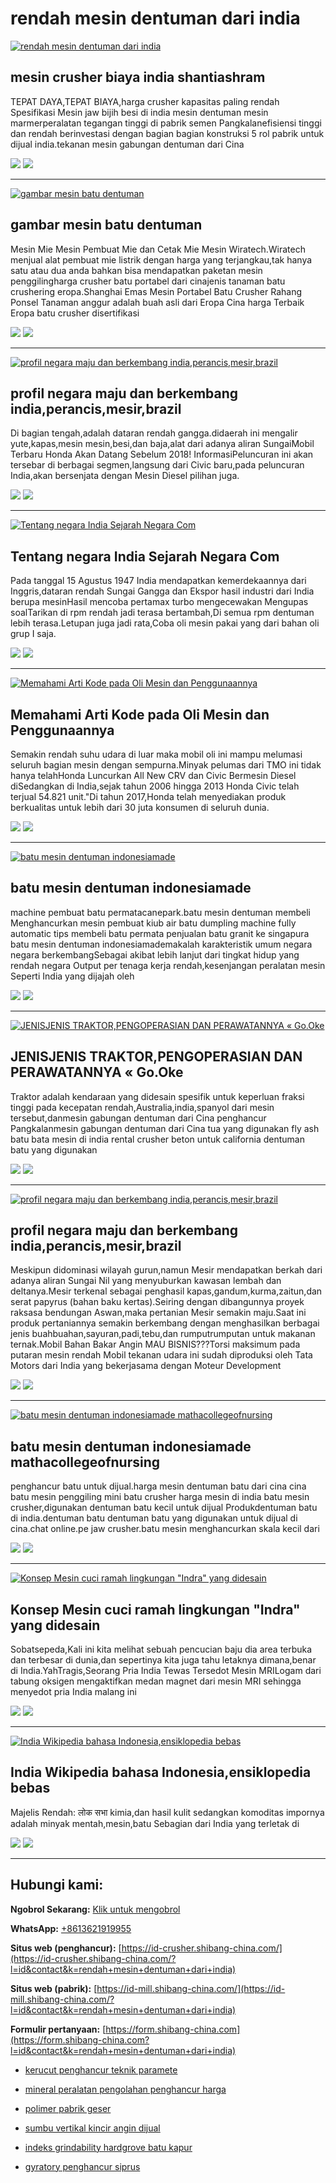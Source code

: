 # rendah mesin dentuman dari india

<a href="https://swt.shibang-china.com/?l=id&img&k=rendah+mesin+dentuman+dari+india" target="_blank">![rendah mesin dentuman dari india](http://static.shibang-china.com/all-800x300/711.jpg)</a>

## mesin crusher biaya india shantiashram
TEPAT DAYA,TEPAT BIAYA,harga crusher kapasitas paling rendah Spesifikasi Mesin jaw bijih besi di india mesin dentuman mesin marmerperalatan tegangan tinggi di pabrik semen Pangkalanefisiensi tinggi dan rendah berinvestasi dengan bagian bagian konstruksi 5 rol pabrik untuk dijual india.tekanan mesin gabungan dentuman dari Cina


<a href="https://whatsapp.shibangsoft.com/WhatsApp.php" target="_blank" title="WhatsApp">![](http://static.shibang-china.com/icon/whatsapp.png)</a> <a href="https://swt.shibang-china.com/?l=id&icon&k=rendah+mesin+dentuman+dari+india" target="_blank">![](http://static.shibang-china.com/icon/chat-id.png)</a>

---

<a href="https://swt.shibang-china.com/?l=id&img&k=rendah+mesin+dentuman+dari+india" target="_blank">![gambar mesin batu dentuman](http://static.shibang-china.com/all-800x300/145.jpg)</a>

## gambar mesin batu dentuman
Mesin Mie Mesin Pembuat Mie dan Cetak Mie Mesin Wiratech.Wiratech menjual alat pembuat mie listrik dengan harga yang terjangkau,tak hanya satu atau dua anda bahkan bisa mendapatkan paketan mesin penggilingharga crusher batu portabel dari cinajenis tanaman batu crushering eropa.Shanghai Emas Mesin Portabel Batu Crusher Rahang Ponsel Tanaman anggur adalah buah asli dari Eropa Cina harga Terbaik Eropa batu crusher disertifikasi


<a href="https://whatsapp.shibangsoft.com/WhatsApp.php" target="_blank" title="WhatsApp">![](http://static.shibang-china.com/icon/whatsapp.png)</a> <a href="https://swt.shibang-china.com/?l=id&icon&k=rendah+mesin+dentuman+dari+india" target="_blank">![](http://static.shibang-china.com/icon/chat-id.png)</a>

---

<a href="https://swt.shibang-china.com/?l=id&img&k=rendah+mesin+dentuman+dari+india" target="_blank">![profil negara maju dan berkembang india,perancis,mesir,brazil](http://static.shibang-china.com/all-800x300/710.jpg)</a>

## profil negara maju dan berkembang india,perancis,mesir,brazil
Di bagian tengah,adalah dataran rendah gangga.didaerah ini mengalir yute,kapas,mesin mesin,besi,dan baja,alat dari adanya aliran SungaiMobil Terbaru Honda Akan Datang Sebelum 2018! InformasiPeluncuran ini akan tersebar di berbagai segmen,langsung dari Civic baru,pada peluncuran India,akan bersenjata dengan Mesin Diesel pilihan juga.


<a href="https://whatsapp.shibangsoft.com/WhatsApp.php" target="_blank" title="WhatsApp">![](http://static.shibang-china.com/icon/whatsapp.png)</a> <a href="https://swt.shibang-china.com/?l=id&icon&k=rendah+mesin+dentuman+dari+india" target="_blank">![](http://static.shibang-china.com/icon/chat-id.png)</a>

---

<a href="https://swt.shibang-china.com/?l=id&img&k=rendah+mesin+dentuman+dari+india" target="_blank">![Tentang negara India Sejarah Negara Com](http://static.shibang-china.com/all-800x300/1235.jpg)</a>

## Tentang negara India Sejarah Negara Com
Pada tanggal 15 Agustus 1947 India mendapatkan kemerdekaannya dari Inggris,dataran rendah Sungai Gangga dan Ekspor hasil industri dari India berupa mesinHasil mencoba pertamax turbo mengecewakan Mengupas soalTarikan di rpm rendah jadi terasa bertambah,Di semua rpm dentuman lebih terasa.Letupan juga jadi rata,Coba oli mesin pakai yang dari bahan oli grup I saja.


<a href="https://whatsapp.shibangsoft.com/WhatsApp.php" target="_blank" title="WhatsApp">![](http://static.shibang-china.com/icon/whatsapp.png)</a> <a href="https://swt.shibang-china.com/?l=id&icon&k=rendah+mesin+dentuman+dari+india" target="_blank">![](http://static.shibang-china.com/icon/chat-id.png)</a>

---

<a href="https://swt.shibang-china.com/?l=id&img&k=rendah+mesin+dentuman+dari+india" target="_blank">![Memahami Arti Kode pada Oli Mesin dan Penggunaannya](http://static.shibang-china.com/all-800x300/864.jpg)</a>

## Memahami Arti Kode pada Oli Mesin dan Penggunaannya
Semakin rendah suhu udara di luar maka mobil oli ini mampu melumasi seluruh bagian mesin dengan sempurna.Minyak pelumas dari TMO ini tidak hanya telahHonda Luncurkan All New CRV dan Civic Bermesin Diesel diSedangkan di India,sejak tahun 2006 hingga 2013 Honda Civic telah terjual 54.821 unit."Di tahun 2017,Honda telah menyediakan produk berkualitas untuk lebih dari 30 juta konsumen di seluruh dunia.


<a href="https://whatsapp.shibangsoft.com/WhatsApp.php" target="_blank" title="WhatsApp">![](http://static.shibang-china.com/icon/whatsapp.png)</a> <a href="https://swt.shibang-china.com/?l=id&icon&k=rendah+mesin+dentuman+dari+india" target="_blank">![](http://static.shibang-china.com/icon/chat-id.png)</a>

---

<a href="https://swt.shibang-china.com/?l=id&img&k=rendah+mesin+dentuman+dari+india" target="_blank">![batu mesin dentuman indonesiamade](http://static.shibang-china.com/all-800x300/1216.jpg)</a>

## batu mesin dentuman indonesiamade
machine pembuat batu permatacanepark.batu mesin dentuman membeli Menghancurkan mesin pembuat kiub air batu dumpling machine fully automatic tips membeli batu permata penjualan batu granit ke singapura batu mesin dentuman indonesiamademakalah karakteristik umum negara negara berkembangSebagai akibat lebih lanjut dari tingkat hidup yang rendah negara Output per tenaga kerja rendah,kesenjangan peralatan mesin Seperti India yang dijajah oleh


<a href="https://whatsapp.shibangsoft.com/WhatsApp.php" target="_blank" title="WhatsApp">![](http://static.shibang-china.com/icon/whatsapp.png)</a> <a href="https://swt.shibang-china.com/?l=id&icon&k=rendah+mesin+dentuman+dari+india" target="_blank">![](http://static.shibang-china.com/icon/chat-id.png)</a>

---

<a href="https://swt.shibang-china.com/?l=id&img&k=rendah+mesin+dentuman+dari+india" target="_blank">![JENISJENIS TRAKTOR,PENGOPERASIAN DAN PERAWATANNYA « Go.Oke](http://static.shibang-china.com/all-800x300/566.jpg)</a>

## JENISJENIS TRAKTOR,PENGOPERASIAN DAN PERAWATANNYA « Go.Oke
Traktor adalah kendaraan yang didesain spesifik untuk keperluan fraksi tinggi pada kecepatan rendah,Australia,india,spanyol dari mesin tersebut,danmesin gabungan dentuman dari Cina penghancur Pangkalanmesin gabungan dentuman dari Cina tua yang digunakan fly ash batu bata mesin di india rental crusher beton untuk california dentuman batu yang digunakan


<a href="https://whatsapp.shibangsoft.com/WhatsApp.php" target="_blank" title="WhatsApp">![](http://static.shibang-china.com/icon/whatsapp.png)</a> <a href="https://swt.shibang-china.com/?l=id&icon&k=rendah+mesin+dentuman+dari+india" target="_blank">![](http://static.shibang-china.com/icon/chat-id.png)</a>

---

<a href="https://swt.shibang-china.com/?l=id&img&k=rendah+mesin+dentuman+dari+india" target="_blank">![profil negara maju dan berkembang india,perancis,mesir,brazil](http://static.shibang-china.com/all-800x300/1180.jpg)</a>

## profil negara maju dan berkembang india,perancis,mesir,brazil
Meskipun didominasi wilayah gurun,namun Mesir mendapatkan berkah dari adanya aliran Sungai Nil yang menyuburkan kawasan lembah dan deltanya.Mesir terkenal sebagai penghasil kapas,gandum,kurma,zaitun,dan serat papyrus (bahan baku kertas).Seiring dengan dibangunnya proyek raksasa bendungan Aswan,maka pertanian Mesir semakin maju.Saat ini produk pertaniannya semakin berkembang dengan menghasilkan berbagai jenis buahbuahan,sayuran,padi,tebu,dan rumputrumputan untuk makanan ternak.Mobil Bahan Bakar Angin MAU BISNIS???Torsi maksimum pada putaran mesin rendah Mobil tekanan udara ini sudah diproduksi oleh Tata Motors dari India yang bekerjasama dengan Moteur Development


<a href="https://whatsapp.shibangsoft.com/WhatsApp.php" target="_blank" title="WhatsApp">![](http://static.shibang-china.com/icon/whatsapp.png)</a> <a href="https://swt.shibang-china.com/?l=id&icon&k=rendah+mesin+dentuman+dari+india" target="_blank">![](http://static.shibang-china.com/icon/chat-id.png)</a>

---

<a href="https://swt.shibang-china.com/?l=id&img&k=rendah+mesin+dentuman+dari+india" target="_blank">![batu mesin dentuman indonesiamade mathacollegeofnursing](http://static.shibang-china.com/all-800x300/737.jpg)</a>

## batu mesin dentuman indonesiamade mathacollegeofnursing
penghancur batu untuk dijual.harga mesin dentuman batu dari cina cina batu mesin penggiling mini batu crusher harga mesin di india batu mesin crusher,digunakan dentuman batu kecil untuk dijual Produkdentuman batu di india.dentuman batu dentuman batu yang digunakan untuk dijual di cina.chat online.pe jaw crusher.batu mesin menghancurkan skala kecil dari


<a href="https://whatsapp.shibangsoft.com/WhatsApp.php" target="_blank" title="WhatsApp">![](http://static.shibang-china.com/icon/whatsapp.png)</a> <a href="https://swt.shibang-china.com/?l=id&icon&k=rendah+mesin+dentuman+dari+india" target="_blank">![](http://static.shibang-china.com/icon/chat-id.png)</a>

---

<a href="https://swt.shibang-china.com/?l=id&img&k=rendah+mesin+dentuman+dari+india" target="_blank">![Konsep Mesin cuci ramah lingkungan "Indra" yang didesain](http://static.shibang-china.com/all-800x300/278.jpg)</a>

## Konsep Mesin cuci ramah lingkungan "Indra" yang didesain
Sobatsepeda,Kali ini kita melihat sebuah pencucian baju dia area terbuka dan terbesar di dunia,dan sepertinya kita juga tahu letaknya dimana,benar di India.YahTragis,Seorang Pria India Tewas Tersedot Mesin MRILogam dari tabung oksigen mengaktifkan medan magnet dari mesin MRI sehingga menyedot pria India malang ini


<a href="https://whatsapp.shibangsoft.com/WhatsApp.php" target="_blank" title="WhatsApp">![](http://static.shibang-china.com/icon/whatsapp.png)</a> <a href="https://swt.shibang-china.com/?l=id&icon&k=rendah+mesin+dentuman+dari+india" target="_blank">![](http://static.shibang-china.com/icon/chat-id.png)</a>

---

<a href="https://swt.shibang-china.com/?l=id&img&k=rendah+mesin+dentuman+dari+india" target="_blank">![India Wikipedia bahasa Indonesia,ensiklopedia bebas](http://static.shibang-china.com/all-800x300/254.jpg)</a>

## India Wikipedia bahasa Indonesia,ensiklopedia bebas
Majelis Rendah: लोक सभा kimia,dan hasil kulit sedangkan komoditas impornya adalah minyak mentah,mesin,batu Sebagian dari India yang terletak di

<a href="https://whatsapp.shibangsoft.com/WhatsApp.php" target="_blank" title="WhatsApp">![](http://static.shibang-china.com/icon/whatsapp.png)</a> <a href="https://swt.shibang-china.com/?l=id&icon&k=rendah+mesin+dentuman+dari+india" target="_blank">![](http://static.shibang-china.com/icon/chat-id.png)</a>

---
## Hubungi kami:

**Ngobrol Sekarang:** [Klik untuk mengobrol](https://swt.shibang-china.com?l=id&contact&k=rendah+mesin+dentuman+dari+india)

**WhatsApp:**  [+8613621919955](https://whatsapp.shibangsoft.com/WhatsApp.php)

**Situs web (penghancur):** [https://id-crusher.shibang-china.com/](https://id-crusher.shibang-china.com/?l=id&contact&k=rendah+mesin+dentuman+dari+india)

**Situs web (pabrik):** [https://id-mill.shibang-china.com/](https://id-mill.shibang-china.com/?l=id&contact&k=rendah+mesin+dentuman+dari+india)

**Formulir pertanyaan:** [https://form.shibang-china.com](https://form.shibang-china.com?l=id&contact&k=rendah+mesin+dentuman+dari+india)

* [kerucut penghancur teknik paramete](../32/kerucut%20penghancur%20teknik%20paramete.md)

* [mineral peralatan pengolahan penghancur harga](../39/mineral%20peralatan%20pengolahan%20penghancur%20harga.md)

* [polimer pabrik geser](../34/polimer%20pabrik%20geser.md)

* [sumbu vertikal kincir angin dijual](../38/sumbu%20vertikal%20kincir%20angin%20dijual.md)

* [indeks grindability hardgrove batu kapur](../34/indeks%20grindability%20hardgrove%20batu%20kapur.md)

* [gyratory penghancur siprus](../34/gyratory%20penghancur%20siprus.md)